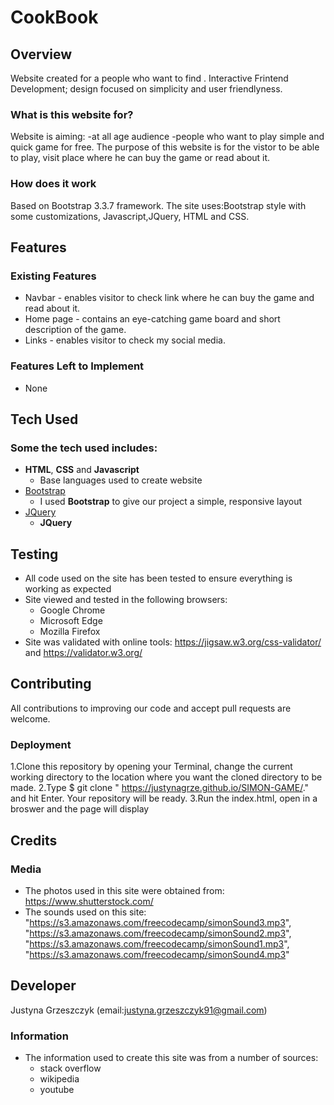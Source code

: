 
# CookBook
 
## Overview
Website created for a people who want to find .
Interactive Frintend Development; design focused on simplicity and user friendlyness. 

 
### What is this website for?
Website is aiming:
-at all age audience
-people who want to play simple and quick game for free. 
The purpose of this website is for the vistor to be able to play, visit place where he can buy the game or read about it.
 

### How does it work
Based on Bootstrap 3.3.7 framework.
The site uses:Bootstrap style with some customizations, Javascript,JQuery, HTML and CSS.

## Features
 
### Existing Features
- Navbar - enables visitor to check link where he can buy the game and read about it.
- Home page - contains an eye-catching game board and short description of the game.
- Links - enables visitor to check my social media.

### Features Left to Implement
- None

## Tech Used

### Some the tech used includes:
- **HTML**, **CSS** and **Javascript** 
  - Base languages used to create website
- [Bootstrap](http://getbootstrap.com/)
    - I used **Bootstrap** to give our project a simple, responsive layout
- [JQuery](https://jquery.com)
    - **JQuery** 

## Testing
- All code used on the site has been tested to ensure everything is working as expected
- Site viewed and tested in the following browsers:
  - Google Chrome
  - Microsoft Edge
  - Mozilla Firefox
- Site was validated with online tools: https://jigsaw.w3.org/css-validator/ and https://validator.w3.org/


## Contributing
All contributions to improving our code and accept pull requests are welcome.
 
### Deployment
1.Clone this repository by opening your Terminal, change the current working directory to the location where you want the cloned directory to be made.
    2.Type $ git clone " https://justynagrze.github.io/SIMON-GAME/." and hit Enter. Your repository will be ready.
3.Run the index.html, open in a broswer and the page will display

## Credits

### Media
- The photos used in this site were obtained from: https://www.shutterstock.com/
- The sounds used on this site: "https://s3.amazonaws.com/freecodecamp/simonSound3.mp3",
                                "https://s3.amazonaws.com/freecodecamp/simonSound2.mp3",
                                "https://s3.amazonaws.com/freecodecamp/simonSound1.mp3",
                                "https://s3.amazonaws.com/freecodecamp/simonSound4.mp3"



## Developer
Justyna Grzeszczyk (email:justyna.grzeszczyk91@gmail.com)


### Information
- The information used to create this site was from a number of sources:
    - stack overflow
    - wikipedia
    - youtube
   
